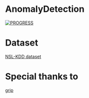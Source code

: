 AnomalyDetection
================
[![PROGRESS](https://www.sharelatex.com/github/repos/zedoul/AnomalyDetection/builds/latest/badge.svg)](https://www.sharelatex.com/github/repos/zedoul/AnomalyDetection/builds/3257683b6aa18a90d499d923f629fdd488cf7fbc/raw/output.pdf)

Dataset
=======
[NSL-KDD dataset](http://nsl.cs.unb.ca/NSL-KDD/)

Special thanks to
=================
[grip](https://github.com/joeyespo/grip)
